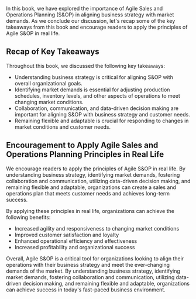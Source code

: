 

In this book, we have explored the importance of Agile Sales and Operations Planning (S&OP) in aligning business strategy with market demands. As we conclude our discussion, let's recap some of the key takeaways from this book and encourage readers to apply the principles of Agile S&OP in real life.

Recap of Key Takeaways
----------------------

Throughout this book, we discussed the following key takeaways:

* Understanding business strategy is critical for aligning S&OP with overall organizational goals.
* Identifying market demands is essential for adjusting production schedules, inventory levels, and other aspects of operations to meet changing market conditions.
* Collaboration, communication, and data-driven decision making are important for aligning S&OP with business strategy and customer needs.
* Remaining flexible and adaptable is crucial for responding to changes in market conditions and customer needs.

Encouragement to Apply Agile Sales and Operations Planning Principles in Real Life
----------------------------------------------------------------------------------

We encourage readers to apply the principles of Agile S&OP in real life. By understanding business strategy, identifying market demands, fostering collaboration and communication, utilizing data-driven decision making, and remaining flexible and adaptable, organizations can create a sales and operations plan that meets customer needs and achieves long-term success.

By applying these principles in real life, organizations can achieve the following benefits:

* Increased agility and responsiveness to changing market conditions
* Improved customer satisfaction and loyalty
* Enhanced operational efficiency and effectiveness
* Increased profitability and organizational success

Overall, Agile S&OP is a critical tool for organizations looking to align their operations with their business strategy and meet the ever-changing demands of the market. By understanding business strategy, identifying market demands, fostering collaboration and communication, utilizing data-driven decision making, and remaining flexible and adaptable, organizations can achieve success in today's fast-paced business environment.
